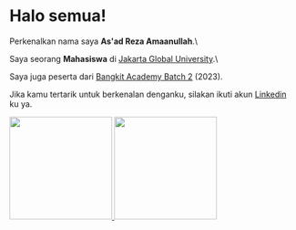 # Halo semua! 

Perkenalkan nama saya **As'ad Reza Amaanullah**.\

Saya seorang **Mahasiswa** di [Jakarta Global University]([https://www.dicoding.com/](https://jgu.ac.id/)).\

Saya juga peserta dari [Bangkit Academy Batch 2](https://www.dicoding.com/blog/bangkit-2023-batch-2-mulai-karier-teknologimu-dari-sini/) (2023).

Jika kamu tertarik untuk berkenalan denganku, silakan ikuti akun [Linkedin](https://www.linkedin.com/in/asadreza72/) ku ya.

<p align="left">
<a href="https://github.com/conalisho">
  <img height="180em" src="https://github-readme-stats-eight-theta.vercel.app/api?username=conalisho&show_icons=true&theme=algolia&include_all_commits=true&count_private=true"/>
  <img height="180em" src="https://github-readme-stats-eight-theta.vercel.app/api/top-langs/?username=conalisho&layout=compact&langs_count=8&theme=algolia"/>
</a>
</p>
